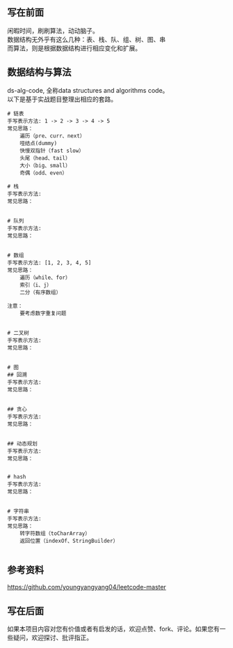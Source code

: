 
写在前面
---
闲暇时间，刷刷算法，动动脑子。<br/>
数据结构无外乎有这么几种：表、栈、队、组、树、图、串 <br/>
而算法，则是根据数据结构进行相应变化和扩展。


数据结构与算法
---
ds-alg-code, 全称data structures and algorithms code。<br/>
以下是基于实战题目整理出相应的套路。

```
# 链表
手写表示方法: 1 -> 2 -> 3 -> 4 -> 5
常见思路：
    遍历（pre、curr、next）
    哑结点(dummy)
    快慢双指针（fast slow）
    头尾（head、tail）
    大小（big、small）
    奇偶（odd、even）

# 栈
手写表示方法:
常见思路：


# 队列
手写表示方法:
常见思路：


# 数组
手写表示方法: [1, 2, 3, 4, 5]
常见思路：
    遍历（while、for）
    索引（i、j）
    二分（有序数组）

注意：
    要考虑数字重复问题


# 二叉树
手写表示方法:
常见思路：


# 图
## 回溯
手写表示方法:
常见思路：


## 贪心
手写表示方法:
常见思路：


## 动态规划
手写表示方法:
常见思路：


# hash
手写表示方法:
常见思路：


# 字符串
手写表示方法:
常见思路：
    转字符数组（toCharArray）
    返回位置（indexOf、StringBuilder）


```


参考资料
---
https://github.com/youngyangyang04/leetcode-master


写在后面
--- 
如果本项目内容对您有价值或者有启发的话，欢迎点赞、fork、评论。如果您有一些疑问，欢迎探讨、批评指正。
